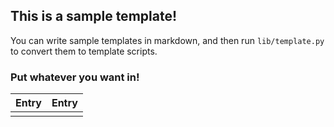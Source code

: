 ## This is a sample template!

You can write sample templates in markdown, and then run `lib/template.py` to convert them to template scripts.

### Put whatever you want in!

|Entry|Entry|
|---|---|
||
